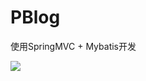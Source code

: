 # PBlog
使用SpringMVC + Mybatis开发

![](http://ww2.sinaimg.cn/bmiddle/624ccda7gw1f0xumngq61g20at0621kx.gif)
